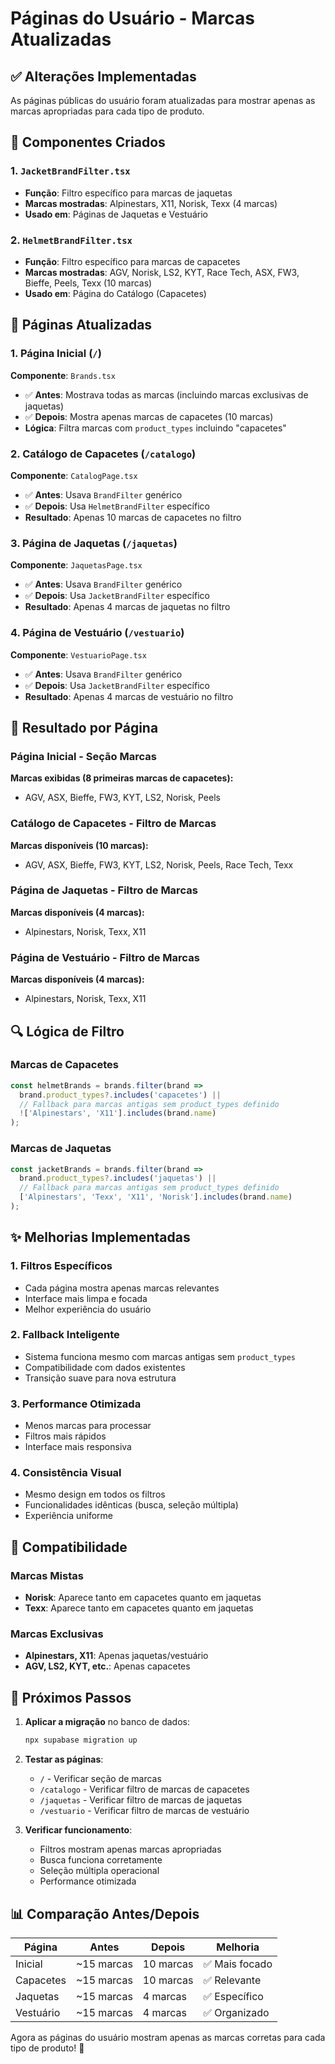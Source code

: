 # Páginas do Usuário - Marcas Atualizadas

## ✅ Alterações Implementadas

As páginas públicas do usuário foram atualizadas para mostrar apenas as marcas apropriadas para cada tipo de produto.

## 🔧 Componentes Criados

### 1. `JacketBrandFilter.tsx`
- **Função**: Filtro específico para marcas de jaquetas
- **Marcas mostradas**: Alpinestars, X11, Norisk, Texx (4 marcas)
- **Usado em**: Páginas de Jaquetas e Vestuário

### 2. `HelmetBrandFilter.tsx`
- **Função**: Filtro específico para marcas de capacetes
- **Marcas mostradas**: AGV, Norisk, LS2, KYT, Race Tech, ASX, FW3, Bieffe, Peels, Texx (10 marcas)
- **Usado em**: Página do Catálogo (Capacetes)

## 📄 Páginas Atualizadas

### 1. Página Inicial (`/`)
**Componente**: `Brands.tsx`
- ✅ **Antes**: Mostrava todas as marcas (incluindo marcas exclusivas de jaquetas)
- ✅ **Depois**: Mostra apenas marcas de capacetes (10 marcas)
- **Lógica**: Filtra marcas com `product_types` incluindo "capacetes"

### 2. Catálogo de Capacetes (`/catalogo`)
**Componente**: `CatalogPage.tsx`
- ✅ **Antes**: Usava `BrandFilter` genérico
- ✅ **Depois**: Usa `HelmetBrandFilter` específico
- **Resultado**: Apenas 10 marcas de capacetes no filtro

### 3. Página de Jaquetas (`/jaquetas`)
**Componente**: `JaquetasPage.tsx`
- ✅ **Antes**: Usava `BrandFilter` genérico
- ✅ **Depois**: Usa `JacketBrandFilter` específico
- **Resultado**: Apenas 4 marcas de jaquetas no filtro

### 4. Página de Vestuário (`/vestuario`)
**Componente**: `VestuarioPage.tsx`
- ✅ **Antes**: Usava `BrandFilter` genérico
- ✅ **Depois**: Usa `JacketBrandFilter` específico
- **Resultado**: Apenas 4 marcas de vestuário no filtro

## 🎯 Resultado por Página

### Página Inicial - Seção Marcas
**Marcas exibidas (8 primeiras marcas de capacetes):**
- AGV, ASX, Bieffe, FW3, KYT, LS2, Norisk, Peels

### Catálogo de Capacetes - Filtro de Marcas
**Marcas disponíveis (10 marcas):**
- AGV, ASX, Bieffe, FW3, KYT, LS2, Norisk, Peels, Race Tech, Texx

### Página de Jaquetas - Filtro de Marcas
**Marcas disponíveis (4 marcas):**
- Alpinestars, Norisk, Texx, X11

### Página de Vestuário - Filtro de Marcas
**Marcas disponíveis (4 marcas):**
- Alpinestars, Norisk, Texx, X11

## 🔍 Lógica de Filtro

### Marcas de Capacetes
```typescript
const helmetBrands = brands.filter(brand => 
  brand.product_types?.includes('capacetes') || 
  // Fallback para marcas antigas sem product_types definido
  !['Alpinestars', 'X11'].includes(brand.name)
);
```

### Marcas de Jaquetas
```typescript
const jacketBrands = brands.filter(brand => 
  brand.product_types?.includes('jaquetas') || 
  // Fallback para marcas antigas sem product_types definido
  ['Alpinestars', 'Texx', 'X11', 'Norisk'].includes(brand.name)
);
```

## ✨ Melhorias Implementadas

### 1. **Filtros Específicos**
- Cada página mostra apenas marcas relevantes
- Interface mais limpa e focada
- Melhor experiência do usuário

### 2. **Fallback Inteligente**
- Sistema funciona mesmo com marcas antigas sem `product_types`
- Compatibilidade com dados existentes
- Transição suave para nova estrutura

### 3. **Performance Otimizada**
- Menos marcas para processar
- Filtros mais rápidos
- Interface mais responsiva

### 4. **Consistência Visual**
- Mesmo design em todos os filtros
- Funcionalidades idênticas (busca, seleção múltipla)
- Experiência uniforme

## 🔄 Compatibilidade

### Marcas Mistas
- **Norisk**: Aparece tanto em capacetes quanto em jaquetas
- **Texx**: Aparece tanto em capacetes quanto em jaquetas

### Marcas Exclusivas
- **Alpinestars, X11**: Apenas jaquetas/vestuário
- **AGV, LS2, KYT, etc.**: Apenas capacetes

## 🚀 Próximos Passos

1. **Aplicar a migração** no banco de dados:
   ```bash
   npx supabase migration up
   ```

2. **Testar as páginas**:
   - `/` - Verificar seção de marcas
   - `/catalogo` - Verificar filtro de marcas de capacetes
   - `/jaquetas` - Verificar filtro de marcas de jaquetas
   - `/vestuario` - Verificar filtro de marcas de vestuário

3. **Verificar funcionamento**:
   - Filtros mostram apenas marcas apropriadas
   - Busca funciona corretamente
   - Seleção múltipla operacional
   - Performance otimizada

## 📊 Comparação Antes/Depois

| Página | Antes | Depois | Melhoria |
|--------|-------|--------|----------|
| Inicial | ~15 marcas | 10 marcas | ✅ Mais focado |
| Capacetes | ~15 marcas | 10 marcas | ✅ Relevante |
| Jaquetas | ~15 marcas | 4 marcas | ✅ Específico |
| Vestuário | ~15 marcas | 4 marcas | ✅ Organizado |

Agora as páginas do usuário mostram apenas as marcas corretas para cada tipo de produto! 🎯




